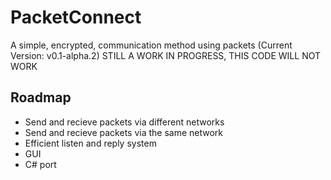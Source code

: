# PacketConnect
A simple, encrypted, communication method using packets (Current Version: v0.1-alpha.2) STILL A WORK IN PROGRESS, THIS CODE WILL NOT WORK
## Roadmap
- Send and recieve packets via different networks
- Send and recieve packets via the same network
- Efficient listen and reply system
- GUI
- C# port
